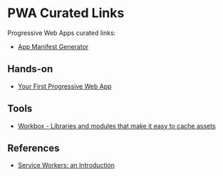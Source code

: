 # PWA Curated Links

Progressive Web Apps curated links:

- [App Manifest Generator](https://app-manifest.firebaseapp.com/)

## Hands-on

- [Your First Progressive Web App](https://codelabs.developers.google.com/codelabs/your-first-pwapp/#0)

## Tools

- [Workbox - Libraries and modules that make it easy to cache assets](https://developers.google.com/web/tools/workbox/)

## References

- [Service Workers: an Introduction](https://developers.google.com/web/fundamentals/primers/service-workers)
